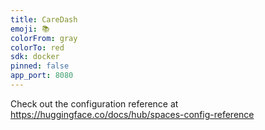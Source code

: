 ```yaml
---
title: CareDash
emoji: 📚
colorFrom: gray
colorTo: red
sdk: docker
pinned: false
app_port: 8080
---
```


Check out the configuration reference at https://huggingface.co/docs/hub/spaces-config-reference
